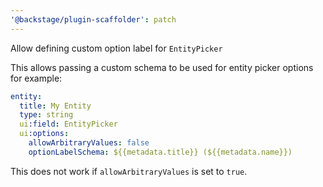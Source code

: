 ```yaml
---
'@backstage/plugin-scaffolder': patch
---
```


Allow defining custom option label for `EntityPicker`

This allows passing a custom schema to be used for entity picker options for example:

```yaml
entity:
  title: My Entity
  type: string
  ui:field: EntityPicker
  ui:options:
    allowArbitraryValues: false
    optionLabelSchema: ${{metadata.title}} (${{metadata.name}})
```

This does not work if `allowArbitraryValues` is set to `true`.
